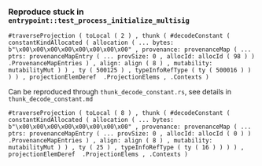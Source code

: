 ### Reproduce stuck in `entrypoint::test_process_initialize_multisig`

```
#traverseProjection ( toLocal ( 2 ) , thunk ( #decodeConstant ( constantKindAllocated ( allocation ( ... bytes: b"\x00\x00\x00\x00\x00\x00\x00\x00" , provenance: provenanceMap ( ... ptrs: provenanceMapEntry ( ... provSize: 0 , allocId: allocId ( 98 ) )  .ProvenanceMapEntries ) , align: align ( 8 ) , mutability: mutabilityMut ) ) , ty ( 500125 ) , typeInfoRefType ( ty ( 500016 ) ) ) ) , projectionElemDeref  .ProjectionElems , .Contexts )
```

Can be reproduced through `thunk_decode_constant.rs`, see details in `thunk_decode_constant.md`

```
#traverseProjection ( toLocal ( 8 ) , thunk ( #decodeConstant ( constantKindAllocated ( allocation ( ... bytes: b"\x00\x00\x00\x00\x00\x00\x00\x00" , provenance: provenanceMap ( ... ptrs: provenanceMapEntry ( ... provSize: 0 , allocId: allocId ( 0 ) )  .ProvenanceMapEntries ) , align: align ( 8 ) , mutability: mutabilityMut ) ) , ty ( 25 ) , typeInfoRefType ( ty ( 16 ) ) ) ) , projectionElemDeref  .ProjectionElems , .Contexts )
```